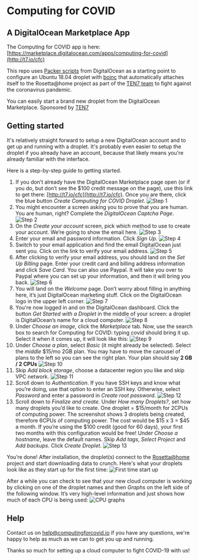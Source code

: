 # Computing for COVID

## A DigitalOcean Marketplace App

The Computing for COVID app is here: [https://marketplace.digitalocean.com/apps/computing-for-covid](http://t7.io/cfc)

This repo uses [Packer scripts](https://github.com/digitalocean/marketplace-partners) from DigitalOcean as a starting point to configure an Ubuntu 18.04 droplet with [boinc](https://boinc.bakerlab.org/) that automatically attaches itself to the Rosetta@home project as part of the [TEN7 team](https://boinc.bakerlab.org/rosetta/team_display.php?teamid=20117) to fight against the coronavirus pandemic.

You can easily start a brand new droplet from the DigitalOcean Marketplace. Sponsored by [TEN7](https://ten7.com/)

## Getting started

It's relatively straight forward to setup a new DigitalOcean account and to get up and running with a droplet. It's probably even easier to setup the droplet if you already have an account, because that likely means you're already familiar with the interface.

Here is a step-by-step guide to getting started.

1. If you don’t already have the DigitalOcean Marketplace page open (or if you do, but don’t see the $100 credit message on the page), use this link to get there: [http://t7.io/cfc](http://t7.io/cfc). Once you are there, click the blue button _Create Computing for COVID Droplet_.
![Step 1](images/step-1.png)
2. You might encounter a screen asking you to prove that you are human. You are human, right? Complete the _DigitalOcean Captcha Page_.
![Step 2](images/step-2.png)
3. On the _Create your account_ screen, pick which method to use to create your account. We’re going to show the email here.
![Step 3](images/step-3.png)
4. Enter your email and password information. Click _Sign Up_.
![Step 4](images/step-4.png)
5. Switch to your email application and find the email DigitalOcean just sent you. Click on the link to verify your email address.
![Step 5](images/step-5.png)
6. After clicking to verify your email address, you should land on the _Set Up Billing_ page. Enter your credit card and billing address information and click _Save Card_. You can also use Paypal. It will take you over to Paypal where you can set up your information, and then it will bring you back. 
![Step 6](images/step-6.png)
7. You will land on the _Welcome_ page. Don’t worry about filling in anything here, it’s just DigitalOcean marketing stuff. Click on the DigitalOcean logo in the upper left corner.
![Step 7](images/step-7.png)
8. You're now logged in and on the DigitalOcean dashboard. Click the button _Get Started with a Droplet_ in the middle of your screen: a droplet is DigitalOcean’s name for a cloud computer.
![Step 8](images/step-8.png)
9. Under _Choose an image_, click the _Marketplace_ tab. Now, use the search box to search for Computing for COVID: typing _covid_ should bring it up. Select it when it comes up, it will look like this:
![Step 9](images/step-9.png)
10. Under _Choose a plan_, select _Basic_ (it might already be selected). Select the _middle_ $15/mo 2GB plan. You may have to move the carousel of plans to the left so you can see the right plan. Your plan should say **2 GB / 2 CPUs**
![Step 10](images/step-10.png)
11. Skip _Add block storage_, choose a datacenter region you like and skip  VPC network.
![Step 11](images/step-11.png)
12. Scroll down to _Authentication_. If you have SSH keys and know what you’re doing, use that option to enter an SSH key. Otherwise, select _Password_ and enter a password in _Create root password_.
![Step 12](images/step-12.png)
13. Scroll down to _Finalize and create_. Under _How many Droplets?_, set how many droplets you’d like to create. One droplet = $15/month for 2CPUs of computing power. The screenshot shows 3 droplets being created, therefore 6CPUs of computing power. The cost would be $15 x 3 = $45 a month. If you’re using the $100 credit (good for 60 days), your first two months with this configuration would be free! Under _Choose a hostname_, leave the default names. Skip _Add tags_, _Select Project_ and _Add backups_. Click _Create Droplet_.
![Step 13](images/step-13.png)
  
You’re done! After installation, the droplet(s) connect to the [Rosetta@home](https://boinc.bakerlab.org/) project and start downloading data to crunch. Here's what your droplets look like as they start up for the first time:
![First time start up](images/first-time-startup.png)

After a while you can check to see that your new cloud computer is working by clicking on one of the droplet names and then _Graphs_ on the left side of the following window. It’s very high-level information and just shows how much of each CPU is being used:
![CPU graphs](images/cpu-graphs.png)

## Help
Contact us on [help@computingforcovid.io](mailto:help@computingforcovid.io) if you have any questions, we're happy to help as much as we can to get you up and running.

Thanks so much for setting up a cloud computer to fight COVID-19 with us!